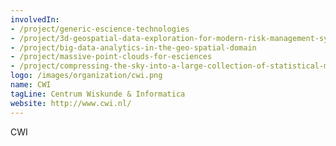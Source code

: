 ```yaml
---
involvedIn:
- /project/generic-escience-technologies
- /project/3d-geospatial-data-exploration-for-modern-risk-management-systems
- /project/big-data-analytics-in-the-geo-spatial-domain
- /project/massive-point-clouds-for-esciences
- /project/compressing-the-sky-into-a-large-collection-of-statistical-models
logo: /images/organization/cwi.png
name: CWI
tagLine: Centrum Wiskunde & Informatica
website: http://www.cwi.nl/
---
```

CWI
